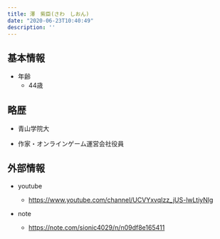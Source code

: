 ```yaml
---
title: 澤　紫臣(さわ　しおん)
date: "2020-06-23T10:40:49"
description: ''
---
```


## 基本情報

* 年齢
  * 44歳

## 略歴

* 青山学院大

* 作家・オンラインゲーム運営会社役員


## 外部情報

* youtube
  * https://www.youtube.com/channel/UCVYxvqIzz_jUS-lwLtiyNlg

* note
  * https://note.com/sionic4029/n/n09df8e165411

